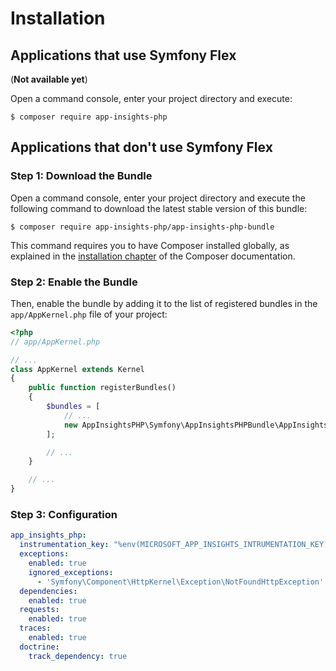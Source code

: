 Installation
============

Applications that use Symfony Flex
----------------------------------

(**Not available yet**)

Open a command console, enter your project directory and execute:

```console
$ composer require app-insights-php
```


Applications that don't use Symfony Flex
----------------------------------------

### Step 1: Download the Bundle

Open a command console, enter your project directory and execute the
following command to download the latest stable version of this bundle:

```console
$ composer require app-insights-php/app-insights-php-bundle
```

This command requires you to have Composer installed globally, as explained
in the [installation chapter](https://getcomposer.org/doc/00-intro.md)
of the Composer documentation.

### Step 2: Enable the Bundle

Then, enable the bundle by adding it to the list of registered bundles
in the `app/AppKernel.php` file of your project:

```php
<?php
// app/AppKernel.php

// ...
class AppKernel extends Kernel
{
    public function registerBundles()
    {
        $bundles = [
            // ...
            new AppInsightsPHP\Symfony\AppInsightsPHPBundle\AppInsightsPHPBundle(),
        ];

        // ...
    }

    // ...
}
```

### Step 3: Configuration

```yaml
app_insights_php:
  instrumentation_key: "%env(MICROSOFT_APP_INSIGHTS_INTRUMENTATION_KEY)%"
  exceptions:
    enabled: true
    ignored_exceptions:
      - 'Symfony\Component\HttpKernel\Exception\NotFoundHttpException'
  dependencies:
    enabled: true
  requests:
    enabled: true
  traces:
    enabled: true
  doctrine:
    track_dependency: true
```
